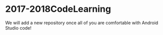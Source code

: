# 2017-2018CodeLearning
We will add a new repository once all of you are comfortable with Android Studio code!
